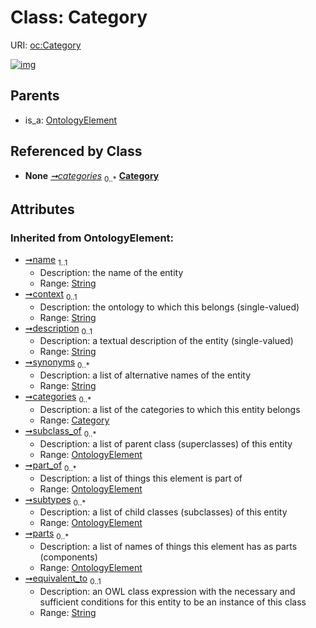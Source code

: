 
# Class: Category




URI: [oc:Category](http://w3id.org/ontogpt/ontology-class-templateCategory)


[![img](https://yuml.me/diagram/nofunky;dir:TB/class/[OntologyElement],[OntologyElement]-%20categories%200..*>[Category&#124;name(i):string;context(i):string%20%3F;description(i):string%20%3F;synonyms(i):string%20*;equivalent_to(i):string%20%3F],[OntologyElement]^-[Category])](https://yuml.me/diagram/nofunky;dir:TB/class/[OntologyElement],[OntologyElement]-%20categories%200..*>[Category&#124;name(i):string;context(i):string%20%3F;description(i):string%20%3F;synonyms(i):string%20*;equivalent_to(i):string%20%3F],[OntologyElement]^-[Category])

## Parents

 *  is_a: [OntologyElement](OntologyElement.md)

## Referenced by Class

 *  **None** *[➞categories](ontologyElement__categories.md)*  <sub>0..\*</sub>  **[Category](Category.md)**

## Attributes


### Inherited from OntologyElement:

 * [➞name](ontologyElement__name.md)  <sub>1..1</sub>
     * Description: the name of the entity
     * Range: [String](types/String.md)
 * [➞context](ontologyElement__context.md)  <sub>0..1</sub>
     * Description: the ontology to which this belongs (single-valued)
     * Range: [String](types/String.md)
 * [➞description](ontologyElement__description.md)  <sub>0..1</sub>
     * Description: a textual description of the entity (single-valued)
     * Range: [String](types/String.md)
 * [➞synonyms](ontologyElement__synonyms.md)  <sub>0..\*</sub>
     * Description: a list of alternative names of the entity
     * Range: [String](types/String.md)
 * [➞categories](ontologyElement__categories.md)  <sub>0..\*</sub>
     * Description: a list of the categories to which this entity belongs
     * Range: [Category](Category.md)
 * [➞subclass_of](ontologyElement__subclass_of.md)  <sub>0..\*</sub>
     * Description: a list of parent class (superclasses) of this entity
     * Range: [OntologyElement](OntologyElement.md)
 * [➞part_of](ontologyElement__part_of.md)  <sub>0..\*</sub>
     * Description: a list of things this element is part of
     * Range: [OntologyElement](OntologyElement.md)
 * [➞subtypes](ontologyElement__subtypes.md)  <sub>0..\*</sub>
     * Description: a list of child classes (subclasses) of this entity
     * Range: [OntologyElement](OntologyElement.md)
 * [➞parts](ontologyElement__parts.md)  <sub>0..\*</sub>
     * Description: a list of names of things this element has as parts (components)
     * Range: [OntologyElement](OntologyElement.md)
 * [➞equivalent_to](ontologyElement__equivalent_to.md)  <sub>0..1</sub>
     * Description: an OWL class expression with the necessary and sufficient conditions for this entity to be an instance of this class
     * Range: [String](types/String.md)
